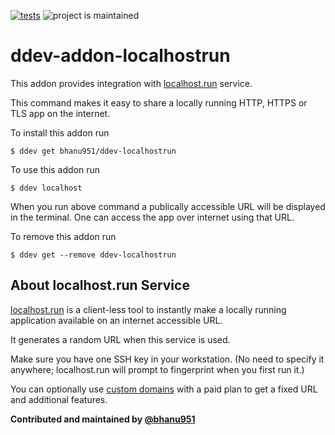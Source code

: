 [![tests](https://github.com/bhanu951/ddev-localhostrun/actions/workflows/tests.yml/badge.svg)](https://github.com/bhanu951/ddev-localhostrun/actions/workflows/tests.yml) ![project is maintained](https://img.shields.io/maintenance/yes/2024.svg)

# ddev-addon-localhostrun 

This addon provides integration with [localhost.run](https://localhost.run/) service.

This command makes it easy to share a locally running HTTP, HTTPS or TLS app on the internet.

To install this addon run

```
$ ddev get bhanu951/ddev-localhostrun
```
To use this addon run

```
$ ddev localhost
```
When you run above command a publically accessible URL will be displayed in the terminal. One can access the app over internet using that URL.

To remove this addon run

```
$ ddev get --remove ddev-localhostrun
```
## About localhost.run Service

[localhost.run](https://localhost.run/) is a client-less tool to instantly make a locally running application available on an internet accessible URL.

It generates a random URL when this service is used.

Make sure you have one SSH key in your workstation. (No need to specify it anywhere; localhost.run will prompt to fingerprint when you first run it.)

You can optionally use [custom domains](https://localhost.run/docs/custom-domains) with a paid plan to get a fixed URL and additional features.


**Contributed and maintained by [@bhanu951](https://github.com/bhanu951)**

